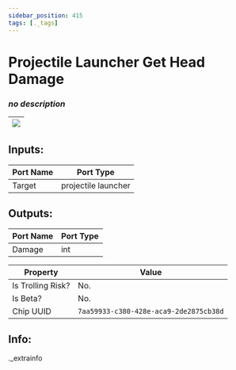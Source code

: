 ```yaml
---
sidebar_position: 415
tags: [._tags]
---
```


# Projectile Launcher Get Head Damage


### *no description*

| ![](https://images-ext-2.discordapp.net/external/MPmIaQzlEPmgGWlgi-WxBBXt0Bjv_zWPkg1y1f_sy3s/https/www.recroomcircuits.com/image/circuit/absolute-value?width=206&height=108) |
|-----|

## Inputs:
| Port Name | Port Type |
|-----------|-----------|
| Target | projectile launcher |

## Outputs:
| Port Name | Port Type |
|-----------|-----------|
| Damage | int | 

| Property  | Value |
|-------------------|-----------|
| Is Trolling Risk? | No. |
| Is Beta? | No. |
| Chip UUID | `7aa59933-c380-428e-aca9-2de2875cb38d` |

## Info:
._extrainfo